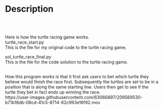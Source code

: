 # Description
</br>
</br>

Here is how the turtle racing game works. 
</br>
turtle_race_start.py 
</br>
This is the file for my original code to the turtle racing game.
</br>

sol_turtle_race_final.py
</br>
This is the file for the code solution to the turtle racing game.

</br>
How this program works is that it first ask users to bet which turtle they believe would finish the race first. Subsequently the turtles are set to be in a position that is along the same starting line. Users then get to see if the turtle they bet in fact ends up winning the race.
</br>
https://user-images.githubusercontent.com/63066897/209569530-b71b18db-08cd-41c5-8714-62c993e16f92.mov

